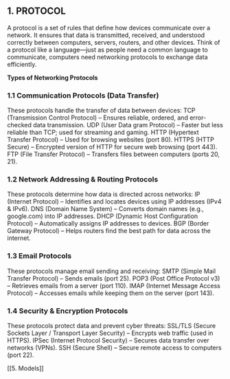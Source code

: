 ```table-of-contents
```
## 1. PROTOCOL
A protocol is a set of rules that define how devices communicate over a network. It ensures that data is transmitted, received, and understood correctly between computers, servers, routers, and other devices.
Think of a protocol like a language—just as people need a common language to communicate, computers need networking protocols to exchange data efficiently.

**Types of Networking Protocols**
### 1.1 Communication Protocols (Data Transfer)
These protocols handle the transfer of data between devices:
TCP (Transmission Control Protocol) – Ensures reliable, ordered, and error-checked data transmission.
UDP (User Data gram Protocol) – Faster but less reliable than TCP; used for streaming and gaming.
HTTP (Hypertext Transfer Protocol) – Used for browsing websites (port 80).
HTTPS (HTTP Secure) – Encrypted version of HTTP for secure web browsing (port 443).
FTP (File Transfer Protocol) – Transfers files between computers (ports 20, 21).
### 1.2 Network Addressing & Routing Protocols
These protocols determine how data is directed across networks:
IP (Internet Protocol) – Identifies and locates devices using IP addresses (IPv4 & IPv6).
DNS (Domain Name System) – Converts domain names (e.g., google.com) into IP addresses.
DHCP (Dynamic Host Configuration Protocol) – Automatically assigns IP addresses to devices.
BGP (Border Gateway Protocol) – Helps routers find the best path for data across the internet.
### 1.3 Email Protocols
These protocols manage email sending and receiving:
SMTP (Simple Mail Transfer Protocol) – Sends emails (port 25).
POP3 (Post Office Protocol v3) – Retrieves emails from a server (port 110).
IMAP (Internet Message Access Protocol) – Accesses emails while keeping them on the server (port 143).
### 1.4 Security & Encryption Protocols
These protocols protect data and prevent cyber threats:
SSL/TLS (Secure Sockets Layer / Transport Layer Security) – Encrypts web traffic (used in HTTPS).
IPSec (Internet Protocol Security) – Secures data transfer over networks (VPNs).
SSH (Secure Shell) – Secure remote access to computers (port 22).

[[5. Models]]